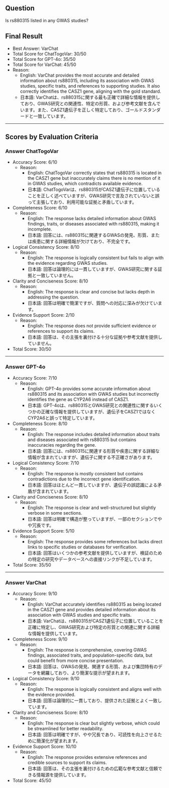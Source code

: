 ## Question

Is rs880315 listed in any GWAS studies?

## Final Result

- Best Answer: VarChat
- Total Score for ChatTogoVar: 30/50
- Total Score for GPT-4o: 35/50
- Total Score for VarChat: 45/50
- Reason:
  - English: VarChat provides the most accurate and detailed information about rs880315, including its association with GWAS studies, specific traits, and references to supporting studies. It also correctly identifies the CASZ1 gene, aligning with the gold standard.
  - 日本語: VarChatは、rs880315に関する最も正確で詳細な情報を提供しており、GWAS研究との関連性、特定の形質、および参考文献を含んでいます。また、CASZ1遺伝子を正しく特定しており、ゴールドスタンダードと一致しています。

---

## Scores by Evaluation Criteria

### Answer ChatTogoVar
- Accuracy Score: 6/10
  - Reason: 
    - English: ChatTogoVar correctly states that rs880315 is located in the CASZ1 gene but inaccurately claims there is no mention of it in GWAS studies, which contradicts available evidence.
    - 日本語: ChatTogoVarは、rs880315がCASZ1遺伝子に位置していることを正しく述べていますが、GWAS研究で言及されていないと誤って主張しており、利用可能な証拠と矛盾しています。
- Completeness Score: 6/10
  - Reason: 
    - English: The response lacks detailed information about GWAS findings, traits, or diseases associated with rs880315, making it incomplete.
    - 日本語: 回答には、rs880315に関連するGWASの発見、形質、または疾患に関する詳細情報が欠けており、不完全です。
- Logical Consistency Score: 8/10
  - Reason: 
    - English: The response is logically consistent but fails to align with the evidence regarding GWAS studies.
    - 日本語: 回答は論理的には一貫していますが、GWAS研究に関する証拠と一致していません。
- Clarity and Conciseness Score: 8/10
  - Reason: 
    - English: The response is clear and concise but lacks depth in addressing the question.
    - 日本語: 回答は明確で簡潔ですが、質問への対応に深みが欠けています。
- Evidence Support Score: 2/10
  - Reason: 
    - English: The response does not provide sufficient evidence or references to support its claims.
    - 日本語: 回答は、その主張を裏付ける十分な証拠や参考文献を提供していません。
- Total Score: 30/50

---

### Answer GPT-4o
- Accuracy Score: 7/10
  - Reason: 
    - English: GPT-4o provides some accurate information about rs880315 and its association with GWAS studies but incorrectly identifies the gene as CYP2A6 instead of CASZ1.
    - 日本語: GPT-4oは、rs880315とGWAS研究との関連性に関するいくつかの正確な情報を提供していますが、遺伝子をCASZ1ではなくCYP2A6と誤って特定しています。
- Completeness Score: 8/10
  - Reason: 
    - English: The response includes detailed information about traits and diseases associated with rs880315 but contains inaccuracies regarding the gene.
    - 日本語: 回答には、rs880315に関連する形質や疾患に関する詳細な情報が含まれていますが、遺伝子に関する不正確さがあります。
- Logical Consistency Score: 7/10
  - Reason: 
    - English: The response is mostly consistent but contains contradictions due to the incorrect gene identification.
    - 日本語: 回答はほとんど一貫していますが、遺伝子の誤認識による矛盾が含まれています。
- Clarity and Conciseness Score: 8/10
  - Reason: 
    - English: The response is clear and well-structured but slightly verbose in some sections.
    - 日本語: 回答は明確で構造が整っていますが、一部のセクションでやや冗長です。
- Evidence Support Score: 5/10
  - Reason: 
    - English: The response provides some references but lacks direct links to specific studies or databases for verification.
    - 日本語: 回答はいくつかの参考文献を提供していますが、検証のための特定の研究やデータベースへの直接リンクが不足しています。
- Total Score: 35/50

---

### Answer VarChat
- Accuracy Score: 9/10
  - Reason: 
    - English: VarChat accurately identifies rs880315 as being located in the CASZ1 gene and provides detailed information about its association with GWAS studies and specific traits.
    - 日本語: VarChatは、rs880315がCASZ1遺伝子に位置していることを正確に特定し、GWAS研究および特定の形質との関連に関する詳細な情報を提供しています。
- Completeness Score: 9/10
  - Reason: 
    - English: The response is comprehensive, covering GWAS findings, associated traits, and population-specific data, but could benefit from more concise presentation.
    - 日本語: 回答は、GWASの発見、関連する形質、および集団特有のデータを網羅しており、より簡潔な提示が望まれます。
- Logical Consistency Score: 9/10
  - Reason: 
    - English: The response is logically consistent and aligns well with the evidence provided.
    - 日本語: 回答は論理的に一貫しており、提供された証拠とよく一致しています。
- Clarity and Conciseness Score: 8/10
  - Reason: 
    - English: The response is clear but slightly verbose, which could be streamlined for better readability.
    - 日本語: 回答は明確ですが、やや冗長であり、可読性を向上させるために簡潔化が望まれます。
- Evidence Support Score: 10/10
  - Reason: 
    - English: The response provides extensive references and credible sources to support its claims.
    - 日本語: 回答は、その主張を裏付けるための広範な参考文献と信頼できる情報源を提供しています。
- Total Score: 45/50